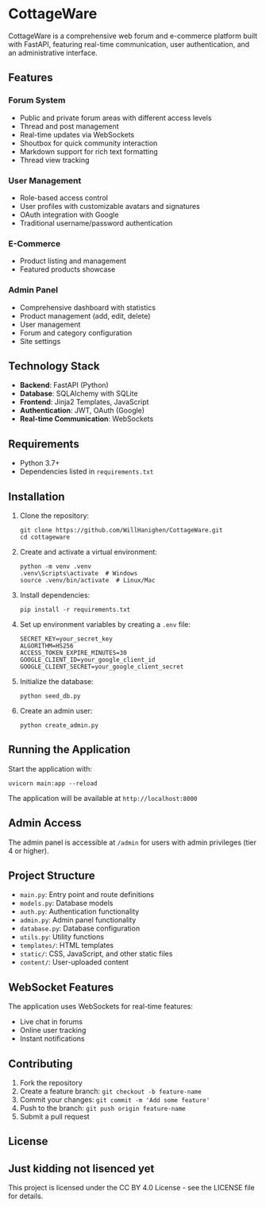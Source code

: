 # CottageWare

CottageWare is a comprehensive web forum and e-commerce platform built with FastAPI, featuring real-time communication, user authentication, and an administrative interface.

## Features

### Forum System
- Public and private forum areas with different access levels
- Thread and post management
- Real-time updates via WebSockets
- Shoutbox for quick community interaction
- Markdown support for rich text formatting
- Thread view tracking

### User Management
- Role-based access control
- User profiles with customizable avatars and signatures
- OAuth integration with Google
- Traditional username/password authentication

### E-Commerce
- Product listing and management
- Featured products showcase

### Admin Panel
- Comprehensive dashboard with statistics
- Product management (add, edit, delete)
- User management
- Forum and category configuration
- Site settings

## Technology Stack

- **Backend**: FastAPI (Python)
- **Database**: SQLAlchemy with SQLite
- **Frontend**: Jinja2 Templates, JavaScript
- **Authentication**: JWT, OAuth (Google)
- **Real-time Communication**: WebSockets

## Requirements

- Python 3.7+
- Dependencies listed in `requirements.txt`

## Installation

1. Clone the repository:
   ```
   git clone https://github.com/WillHanighen/CottageWare.git
   cd cottageware
   ```

2. Create and activate a virtual environment:
   ```
   python -m venv .venv
   .venv\Scripts\activate  # Windows
   source .venv/bin/activate  # Linux/Mac
   ```

3. Install dependencies:
   ```
   pip install -r requirements.txt
   ```

4. Set up environment variables by creating a `.env` file:
   ```
   SECRET_KEY=your_secret_key
   ALGORITHM=HS256
   ACCESS_TOKEN_EXPIRE_MINUTES=30
   GOOGLE_CLIENT_ID=your_google_client_id
   GOOGLE_CLIENT_SECRET=your_google_client_secret
   ```

5. Initialize the database:
   ```
   python seed_db.py
   ```

6. Create an admin user:
   ```
   python create_admin.py
   ```

## Running the Application

Start the application with:
```
uvicorn main:app --reload
```

The application will be available at `http://localhost:8000`

## Admin Access

The admin panel is accessible at `/admin` for users with admin privileges (tier 4 or higher).

## Project Structure

- `main.py`: Entry point and route definitions
- `models.py`: Database models
- `auth.py`: Authentication functionality
- `admin.py`: Admin panel functionality
- `database.py`: Database configuration
- `utils.py`: Utility functions
- `templates/`: HTML templates
- `static/`: CSS, JavaScript, and other static files
- `content/`: User-uploaded content

## WebSocket Features

The application uses WebSockets for real-time features:
- Live chat in forums
- Online user tracking
- Instant notifications

## Contributing

1. Fork the repository
2. Create a feature branch: `git checkout -b feature-name`
3. Commit your changes: `git commit -m 'Add some feature'`
4. Push to the branch: `git push origin feature-name`
5. Submit a pull request

## License
## Just kidding not lisenced yet
This project is licensed under the CC BY 4.0 License - see the LICENSE file for details.
